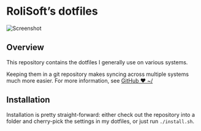 # RoliSoft’s dotfiles

![Screenshot](https://i.imgur.com/TKiPm0r.png)

## Overview

This repository contains the dotfiles I generally use on various systems.

Keeping them in a git repository makes syncing across multiple systems much more easier. For more information, see [GitHub ❤ ~/](http://dotfiles.github.io/)

## Installation

Installation is pretty straight-forward: either check out the repository into a folder and cherry-pick the settings in my dotfiles, or just run `./install.sh`.